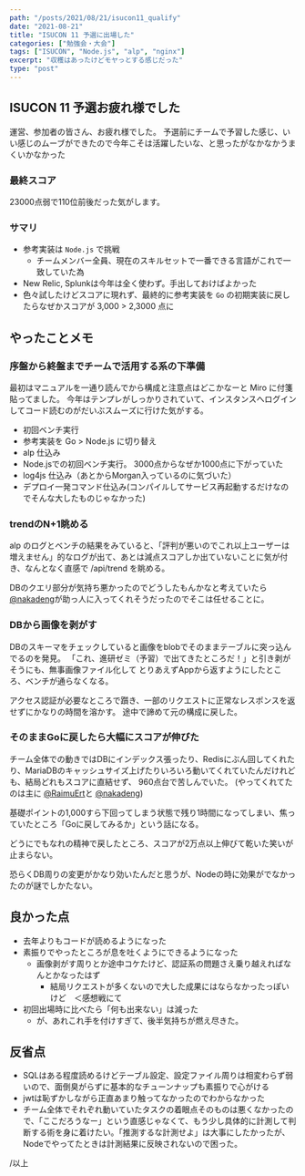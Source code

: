 ```yaml
---
path: "/posts/2021/08/21/isucon11_qualify"
date: "2021-08-21"
title: "ISUCON 11 予選に出場した"
categories: ["勉強会・大会"]
tags: ["ISUCON", "Node.js", "alp", "nginx"]
excerpt: "収穫はあったけどモヤっとする感じだった"
type: "post"
---
```


## ISUCON 11 予選お疲れ様でした

運営、参加者の皆さん、お疲れ様でした。
予選前にチームで予習した感じ、いい感じのムーブができたので今年こそは活躍したいな、と思ったがなかなかうまくいかなかった

### 最終スコア

23000点弱で110位前後だった気がします。

### サマリ

- 参考実装は `Node.js` で挑戦
    - チームメンバー全員、現在のスキルセットで一番できる言語がこれで一致していた為
- New Relic, Splunkは今年は全く使わず。手出しておけばよかった
- 色々試したけどスコアに現れず、最終的に参考実装を `Go` の初期実装に戻したらなぜかスコアが 3,000 > 2,3000 点に


## やったことメモ


### 序盤から終盤までチームで活用する系の下準備

最初はマニュアルを一通り読んでから構成と注意点はどこかなーと Miro に付箋貼ってました。
今年はテンプレがしっかりされていて、インスタンスへログインしてコード読むのがだいぶスムーズに行けた気がする。

- 初回ベンチ実行
- 参考実装を Go > Node.js に切り替え
- alp 仕込み
- Node.jsでの初回ベンチ実行。 3000点からなぜか1000点に下がっていた
- log4js 仕込み（あとからMorgan入っているのに気づいた）
- デプロイ一発コマンド仕込み(コンパイルしてサービス再起動するだけなのでそんな大したものじゃなかった)


### trendのN+1眺める

alp のログとベンチの結果をみていると、「評判が悪いのでこれ以上ユーザーは増えません」的なログが出て、あとは減点スコアしか出ていないことに気が付き、なんとなく直感で /api/trend を眺める。

DBのクエリ部分が気持ち悪かったのでどうしたもんかなと考えていたら [@nakadeng](https://twitter.com/nakadeng)が助っ人に入ってくれそうだったのでそこは任せることに。

### DBから画像を剥がす

DBのスキーマをチェックしていると画像をblobでそのままテーブルに突っ込んでるのを発見。
「これ、進研ゼミ（予習）で出てきたところだ！」と引き剥がそうにも、無事画像ファイル化して
とりあえずAppから返すようにしたところ、ベンチが通らなくなる。

アクセス認証が必要なところで躓き、一部のリクエストに正常なレスポンスを返せずにかなりの時間を溶かす。
途中で諦めて元の構成に戻した。

### そのままGoに戻したら大幅にスコアが伸びた

チーム全体での動きではDBにインデックス張ったり、Redisにぶん回してくれたり、MariaDBのキャッシュサイズ上げたりいろいろ動いてくれていたんだけれども、結局どれもスコアに直結せず、 960点台で苦しんでいた。
(やってくれてたのは主に [@RaimuErt](https://twitter.com/RaimuErt)と [@nakadeng](https://twitter.com/nakadeng))

基礎ポイントの1,000すら下回ってしまう状態で残り1時間になってしまい、焦っていたところ「Goに戻してみるか」という話になる。

どうにでもなれの精神で戻したところ、スコアが2万点以上伸びて乾いた笑いが止まらない。

恐らくDB周りの変更がかなり効いたんだと思うが、Nodeの時に効果がでなかったのが謎でしかたない。


## 良かった点

- 去年よりもコードが読めるようになった
- 素振りでやったところが息を吐くようにできるようになった
    - 画像剥がす周りとか途中コケたけど、認証系の問題さえ乗り越えればなんとかなったはず
        - 結局リクエストが多くないので大した成果にはならなかったっぽいけど　＜感想戦にて
- 初回出場時に比べたら「何も出来ない」は減った
    - が、あれこれ手を付けすぎて、後半気持ちが燃え尽きた。

## 反省点

- SQLはある程度読めるけどテーブル設定、設定ファイル周りは相変わらず弱いので、面倒臭がらずに基本的なチューンナップも素振りで心がける
- jwtは恥ずかしながら正直あまり触ってなかったのでわからなかった
- チーム全体でそれぞれ動いていたタスクの着眼点そのものは悪くなかったので、「ここだろうなー」という直感じゃなくて、もう少し具体的に計測して判断する術を身に着けたい。「推測するな計測せよ」は大事にしたかったが、Nodeでやってたときは計測結果に反映されないので困った。

/以上